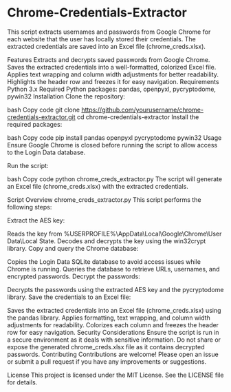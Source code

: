 # Chrome-Credentials-Extractor
This script extracts usernames and passwords from Google Chrome for each website that the user has locally stored their credentials. The extracted credentials are saved into an Excel file (chrome_creds.xlsx).

Features
Extracts and decrypts saved passwords from Google Chrome.
Saves the extracted credentials into a well-formatted, colorized Excel file.
Applies text wrapping and column width adjustments for better readability.
Highlights the header row and freezes it for easy navigation.
Requirements
Python 3.x
Required Python packages: pandas, openpyxl, pycryptodome, pywin32
Installation
Clone the repository:

bash
Copy code
git clone https://github.com/yourusername/chrome-credentials-extractor.git
cd chrome-credentials-extractor
Install the required packages:

bash
Copy code
pip install pandas openpyxl pycryptodome pywin32
Usage
Ensure Google Chrome is closed before running the script to allow access to the Login Data database.

Run the script:

bash
Copy code
python chrome_creds_extractor.py
The script will generate an Excel file (chrome_creds.xlsx) with the extracted credentials.

Script Overview
chrome_creds_extractor.py
This script performs the following steps:

Extract the AES key:

Reads the key from %USERPROFILE%\AppData\Local\Google\Chrome\User Data\Local State.
Decodes and decrypts the key using the win32crypt library.
Copy and query the Chrome database:

Copies the Login Data SQLite database to avoid access issues while Chrome is running.
Queries the database to retrieve URLs, usernames, and encrypted passwords.
Decrypt the passwords:

Decrypts the passwords using the extracted AES key and the pycryptodome library.
Save the credentials to an Excel file:

Saves the extracted credentials into an Excel file (chrome_creds.xlsx) using the pandas library.
Applies formatting, text wrapping, and column width adjustments for readability.
Colorizes each column and freezes the header row for easy navigation.
Security Considerations
Ensure the script is run in a secure environment as it deals with sensitive information.
Do not share or expose the generated chrome_creds.xlsx file as it contains decrypted passwords.
Contributing
Contributions are welcome! Please open an issue or submit a pull request if you have any improvements or suggestions.

License
This project is licensed under the MIT License. See the LICENSE file for details.
